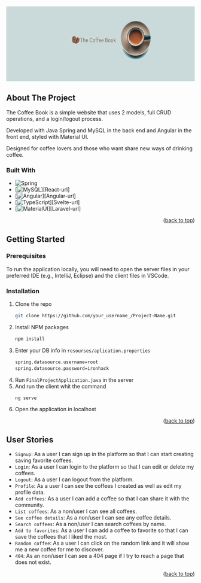 <a name="readme-top"></a>

<!-- PROJECT LOGO -->
<br />
<div align="center">
    <img src="client/src/assets/banner-logo.png" alt="Logo" width="100%" height="200px">
</div>

<!-- ABOUT THE PROJECT -->
## About The Project

The Coffee Book is a simple website that uses 2 models, full CRUD operations, and a login/logout process.

Developed with Java Spring and MySQL in the back end and Angular in the front end, styled with Material UI.

Designed for coffee lovers and those who want share new ways of drinking coffee.


### Built With

* ![Spring][Spring]
* [![MySQL][MySQL]][React-url]
* [![Angular][Angular]][Angular-url]
* [![TypeScript][TypeScript]][Svelte-url]
* [![MaterialUI][MaterialUI]][Laravel-url]

<p align="right">(<a href="#readme-top">back to top</a>)</p>



## Getting Started

### Prerequisites

To run the application locally, you will need to open the server files in your preferred IDE (e.g., IntelliJ, Eclipse) and the client files in VSCode.

### Installation

1. Clone the repo
   ```sh
   git clone https://github.com/your_username_/Project-Name.git
   ```
2. Install NPM packages
   ```sh
   npm install
   ```
3. Enter your DB info in `resourses/aplication.properties`
   ```md
   spring.datasource.username=root
   spring.datasource.password=ironhack
   ```
4. Run `FinalProjectApplication.java` in the server
5. And run the client whit the command 
   ```sh
   ng serve
   ``` 
6. Open the application in localhost 

<p align="right">(<a href="#readme-top">back to top</a>)</p>


## User Stories

-  `Signup`: As a user I can sign up in the platform so that I can start creating saving favorite coffees.
-  `Login`: As a user I can login to the platform so that I can edit or delete my coffees.
-  `Logout`: As a user I can logout from the platform.
-  `Profile`: As a user I can see the coffees I created as well as edit my profile data.
-  `Add coffees`: As a user I can add a coffee so that I can share it with the community.
-  `List coffees`: As a non/user I can see all coffees.
-  `See coffee details`: As a non/user I can see any coffee details.
-  `Search coffees`: As a non/user I can search coffees by name.
-  `Add to favorites`: As a user I can add a coffee to favorite so that I can save the coffees that I liked the most.
-  `Random coffee`: As a user I can click on the random link and it will show me a new coffee for me to discover.
-  `404`: As an non/user I can see a 404 page if I try to reach a page that does not exist.



<p align="right">(<a href="#readme-top">back to top</a>)</p>



<!-- MARKDOWN LINKS & IMAGES -->
<!-- https://www.markdownguide.org/basic-syntax/#reference-style-links -->
[linkedin-url]: https://linkedin.com/in/othneildrew
[product-screenshot]: images/screenshot.png

[Spring]: https://img.shields.io/badge/Spring-6DB33F?style=for-the-badge&logo=spring&logoColor=white
[MySQL]: https://img.shields.io/badge/MySQL-4479A1?style=for-the-badge&logo=mysql&logoColor=white
[Angular]: https://img.shields.io/badge/Angular-DD0031?style=for-the-badge&logo=angular&logoColor=white
[TypeScript]: https://img.shields.io/badge/TypeScript-F7DF1E?style=for-the-badge&logo=typescript&logoColor=black
[MaterialUI]: https://img.shields.io/badge/Material%20UI-FF2D20?style=for-the-badge&logo=materialdesign&logoColor=white
